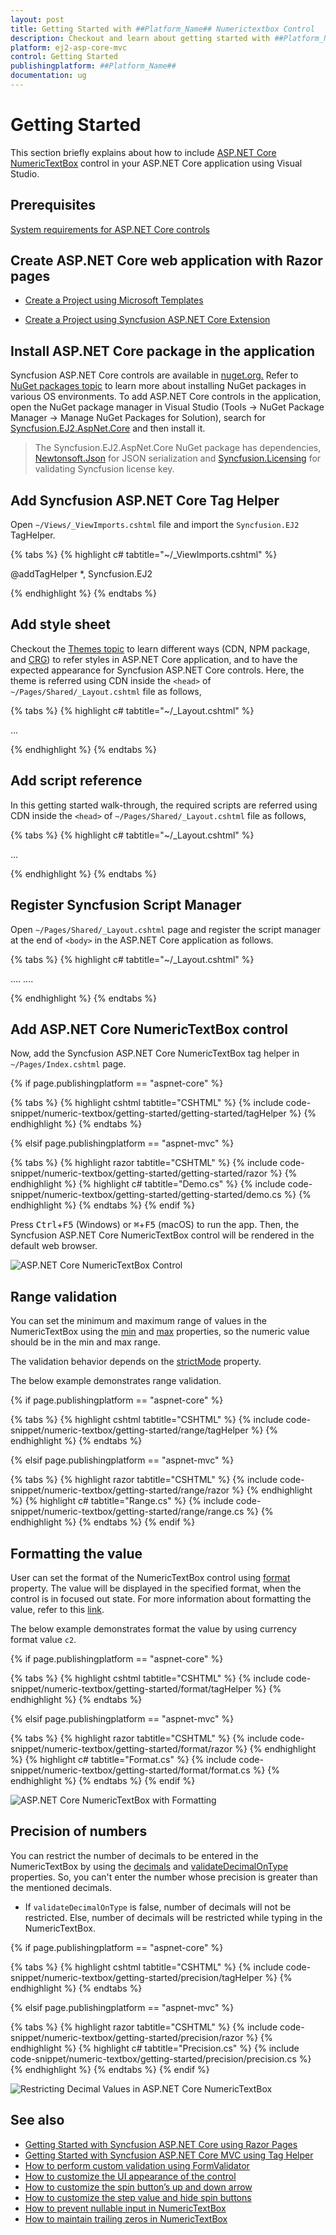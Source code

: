 ```yaml
---
layout: post
title: Getting Started with ##Platform_Name## Numerictextbox Control
description: Checkout and learn about getting started with ##Platform_Name## Numerictextbox control of Syncfusion Essential JS 2 and more details.
platform: ej2-asp-core-mvc
control: Getting Started
publishingplatform: ##Platform_Name##
documentation: ug
---
```



# Getting Started

This section briefly explains about how to include [ASP.NET Core NumericTextBox](https://www.syncfusion.com/aspnet-core-ui-controls/numeric-textbox) control in your ASP.NET Core application using Visual Studio.

## Prerequisites

[System requirements for ASP.NET Core controls](https://ej2.syncfusion.com/aspnetcore/documentation/system-requirements/)

## Create ASP.NET Core web application with Razor pages

* [Create a Project using Microsoft Templates](https://docs.microsoft.com/en-us/aspnet/core/tutorials/razor-pages/razor-pages-start?view=aspnetcore-6.0&tabs=visual-studio#create-a-razor-pages-web-app)

* [Create a Project using Syncfusion ASP.NET Core Extension](https://ej2.syncfusion.com/aspnetcore/documentation/getting-started/project-template/)

## Install ASP.NET Core package in the application

Syncfusion ASP.NET Core controls are available in [nuget.org.](https://www.nuget.org/packages?q=syncfusion.EJ2) Refer to [NuGet packages topic](https://ej2.syncfusion.com/aspnetcore/documentation/nuget-packages/) to learn more about installing NuGet packages in various OS environments. To add ASP.NET Core controls in the application, open the NuGet package manager in Visual Studio (Tools → NuGet Package Manager → Manage NuGet Packages for Solution), search for [Syncfusion.EJ2.AspNet.Core](https://www.nuget.org/packages/Syncfusion.EJ2.AspNet.Core/) and then install it.

> The Syncfusion.EJ2.AspNet.Core NuGet package has dependencies, [Newtonsoft.Json](https://www.nuget.org/packages/Newtonsoft.Json/) for JSON serialization and [Syncfusion.Licensing](https://www.nuget.org/packages/Syncfusion.Licensing/) for validating Syncfusion license key.

## Add Syncfusion ASP.NET Core Tag Helper

Open `~/Views/_ViewImports.cshtml` file and import the `Syncfusion.EJ2` TagHelper.

{% tabs %}
{% highlight c# tabtitle="~/_ViewImports.cshtml" %}

@addTagHelper *, Syncfusion.EJ2

{% endhighlight %}
{% endtabs %}

## Add style sheet

Checkout the [Themes topic](https://ej2.syncfusion.com/aspnetcore/documentation/appearance/theme/) to learn different ways (CDN, NPM package, and [CRG](https://ej2.syncfusion.com/aspnetcore/documentation/common/custom-resource-generator/)) to refer styles in ASP.NET Core application, and to have the expected appearance for Syncfusion ASP.NET Core controls. Here, the theme is referred using CDN inside the `<head>` of `~/Pages/Shared/_Layout.cshtml` file as follows,

{% tabs %}
{% highlight c# tabtitle="~/_Layout.cshtml" %}

<head>
    ...
    <!-- Syncfusion ASP.NET Core controls styles -->
    <link rel="stylesheet" href="https://cdn.syncfusion.com/ej2/{{ site.ej2version }}/material.css" />
</head>

{% endhighlight %}
{% endtabs %}

## Add script reference

In this getting started walk-through, the required scripts are referred using CDN inside the `<head>` of `~/Pages/Shared/_Layout.cshtml` file as follows,

{% tabs %}
{% highlight c# tabtitle="~/_Layout.cshtml" %}

<head>
    ...
    <!-- Syncfusion ASP.NET Core controls scripts -->
    <script src="https://cdn.syncfusion.com/ej2/{{ site.ej2version }}/dist/ej2.min.js"></script>
</head>

{% endhighlight %}
{% endtabs %}

## Register Syncfusion Script Manager

Open `~/Pages/Shared/_Layout.cshtml` page and register the script manager <ejs-script> at the end of `<body>` in the ASP.NET Core application as follows. 

{% tabs %}
{% highlight c# tabtitle="~/_Layout.cshtml" %}

<body>
    ....
    ....
    <!-- Syncfusion ASP.NET Core Script Manager -->
    <ejs-scripts></ejs-scripts>
</body>

{% endhighlight %}
{% endtabs %}

## Add ASP.NET Core NumericTextBox control

Now, add the Syncfusion ASP.NET Core NumericTextBox tag helper in `~/Pages/Index.cshtml` page.

{% if page.publishingplatform == "aspnet-core" %}

{% tabs %}
{% highlight cshtml tabtitle="CSHTML" %}
{% include code-snippet/numeric-textbox/getting-started/getting-started/tagHelper %}
{% endhighlight %}
{% endtabs %}

{% elsif page.publishingplatform == "aspnet-mvc" %}

{% tabs %}
{% highlight razor tabtitle="CSHTML" %}
{% include code-snippet/numeric-textbox/getting-started/getting-started/razor %}
{% endhighlight %}
{% highlight c# tabtitle="Demo.cs" %}
{% include code-snippet/numeric-textbox/getting-started/getting-started/demo.cs %}
{% endhighlight %}
{% endtabs %}
{% endif %}

Press <kbd>Ctrl</kbd>+<kbd>F5</kbd> (Windows) or <kbd>⌘</kbd>+<kbd>F5</kbd> (macOS) to run the app. Then, the Syncfusion ASP.NET Core NumericTextBox control will be rendered in the default web browser.

![ASP.NET Core NumericTextBox Control](images/gettingStarted.png)

## Range validation

You can set the minimum and maximum range of values in the NumericTextBox using the [min](https://help.syncfusion.com/cr/aspnetcore-js2/Syncfusion.EJ2.Inputs.NumericTextBox.html#Syncfusion_EJ2_Inputs_NumericTextBox_Min) and [max](https://help.syncfusion.com/cr/aspnetcore-js2/Syncfusion.EJ2.Inputs.NumericTextBox.html#Syncfusion_EJ2_Inputs_NumericTextBox_Max) properties, so the numeric value should be in the min and max range.

The validation behavior depends on the [strictMode](https://help.syncfusion.com/cr/aspnetcore-js2/Syncfusion.EJ2.Inputs.NumericTextBox.html#Syncfusion_EJ2_Inputs_NumericTextBox_StrictMode) property.

The below example demonstrates range validation.

{% if page.publishingplatform == "aspnet-core" %}

{% tabs %}
{% highlight cshtml tabtitle="CSHTML" %}
{% include code-snippet/numeric-textbox/getting-started/range/tagHelper %}
{% endhighlight %}
{% endtabs %}

{% elsif page.publishingplatform == "aspnet-mvc" %}

{% tabs %}
{% highlight razor tabtitle="CSHTML" %}
{% include code-snippet/numeric-textbox/getting-started/range/razor %}
{% endhighlight %}
{% highlight c# tabtitle="Range.cs" %}
{% include code-snippet/numeric-textbox/getting-started/range/range.cs %}
{% endhighlight %}
{% endtabs %}
{% endif %}



## Formatting the value

User can set the format of the NumericTextBox control using [format](https://help.syncfusion.com/cr/aspnetcore-js2/Syncfusion.EJ2.Inputs.NumericTextBox.html#Syncfusion_EJ2_Inputs_NumericTextBox_Format) property. The value will be displayed in the specified format, when the control is in focused out state. For more information about formatting the value, refer to this [link](./formats/).

The below example demonstrates format the value by using currency format value `c2`.

{% if page.publishingplatform == "aspnet-core" %}

{% tabs %}
{% highlight cshtml tabtitle="CSHTML" %}
{% include code-snippet/numeric-textbox/getting-started/format/tagHelper %}
{% endhighlight %}
{% endtabs %}

{% elsif page.publishingplatform == "aspnet-mvc" %}

{% tabs %}
{% highlight razor tabtitle="CSHTML" %}
{% include code-snippet/numeric-textbox/getting-started/format/razor %}
{% endhighlight %}
{% highlight c# tabtitle="Format.cs" %}
{% include code-snippet/numeric-textbox/getting-started/format/format.cs %}
{% endhighlight %}
{% endtabs %}
{% endif %}

![ASP.NET Core NumericTextBox with Formatting](images/format.png)

## Precision of numbers

You can restrict the number of decimals to be entered in the NumericTextBox by using the [decimals](https://help.syncfusion.com/cr/aspnetcore-js2/Syncfusion.EJ2.Inputs.NumericTextBox.html#Syncfusion_EJ2_Inputs_NumericTextBox_Decimals) and [validateDecimalOnType](https://help.syncfusion.com/cr/aspnetcore-js2/Syncfusion.EJ2.Inputs.NumericTextBox.html#Syncfusion_EJ2_Inputs_NumericTextBox_ValidateDecimalOnType) properties.
So, you can't enter the number whose precision is greater than the mentioned decimals.

* If `validateDecimalOnType` is false, number of decimals will not be restricted.
Else, number of decimals will be restricted while typing in the NumericTextBox.

{% if page.publishingplatform == "aspnet-core" %}

{% tabs %}
{% highlight cshtml tabtitle="CSHTML" %}
{% include code-snippet/numeric-textbox/getting-started/precision/tagHelper %}
{% endhighlight %}
{% endtabs %}

{% elsif page.publishingplatform == "aspnet-mvc" %}

{% tabs %}
{% highlight razor tabtitle="CSHTML" %}
{% include code-snippet/numeric-textbox/getting-started/precision/razor %}
{% endhighlight %}
{% highlight c# tabtitle="Precision.cs" %}
{% include code-snippet/numeric-textbox/getting-started/precision/precision.cs %}
{% endhighlight %}
{% endtabs %}
{% endif %}

![Restricting Decimal Values in ASP.NET Core NumericTextBox](./images/precision.png)

## See also

* [Getting Started with Syncfusion ASP.NET Core using Razor Pages](https://ej2.syncfusion.com/aspnetcore/documentation/getting-started/razor-pages/)
* [Getting Started with Syncfusion ASP.NET Core MVC using Tag Helper](https://ej2.syncfusion.com/aspnetcore/documentation/getting-started/aspnet-core-mvc-taghelper)
* [How to perform custom validation using FormValidator](./how-to/perform-custom-validation-using-form-validator/)
* [How to customize the UI appearance of the control](./how-to/customize-the-ui-appearance-of-the-control/)
* [How to customize the spin button’s up and down arrow](./how-to/customize-the-spin-buttons-up-and-down-arrow/)
* [How to customize the step value and hide spin buttons](./how-to/customize-the-step-value-and-hide-spin-buttons/)
* [How to prevent nullable input in NumericTextBox](./how-to/prevent-nullable-input-in-numerictextbox/)
* [How to maintain trailing zeros in NumericTextBox](./how-to/maintain-trailing-zeros-in-numerictextbox/)
